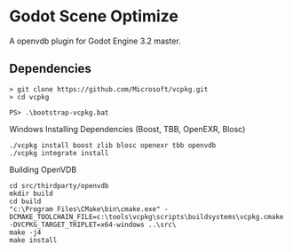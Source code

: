 # Godot Scene Optimize

A openvdb plugin for Godot Engine 3.2 master.

## Dependencies

```
> git clone https://github.com/Microsoft/vcpkg.git
> cd vcpkg

PS> .\bootstrap-vcpkg.bat
```

Windows
Installing Dependencies (Boost, TBB, OpenEXR, Blosc)

```
./vcpkg install boost zlib blosc openexr tbb openvdb
./vcpkg integrate install
```

Building OpenVDB

```
cd src/thirdparty/openvdb
mkdir build
cd build
"c:\Program Files\CMake\bin\cmake.exe" -DCMAKE_TOOLCHAIN_FILE=c:\tools\vcpkg\scripts\buildsystems\vcpkg.cmake -DVCPKG_TARGET_TRIPLET=x64-windows ..\src\
make -j4
make install
```
